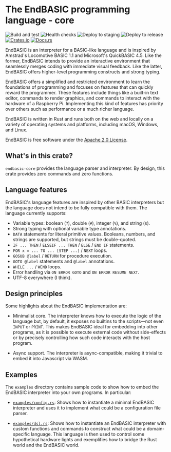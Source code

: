 # The EndBASIC programming language - core

![Build and test](https://github.com/endbasic/endbasic/workflows/Build%20and%20test/badge.svg)
![Health checks](https://github.com/endbasic/endbasic/workflows/Health%20checks/badge.svg)
![Deploy to staging](https://github.com/endbasic/endbasic/workflows/Deploy%20to%20staging/badge.svg)
![Deploy to release](https://github.com/endbasic/endbasic/workflows/Deploy%20to%20release/badge.svg)
[![Crates.io](https://img.shields.io/crates/v/endbasic-core.svg)](https://crates.io/crates/endbasic-core/)
[![Docs.rs](https://docs.rs/endbasic-core/badge.svg)](https://docs.rs/endbasic-core/)

EndBASIC is an interpreter for a BASIC-like language and is inspired by
Amstrad's Locomotive BASIC 1.1 and Microsoft's QuickBASIC 4.5.  Like the former,
EndBASIC intends to provide an interactive environment that seamlessly merges
coding with immediate visual feedback.  Like the latter, EndBASIC offers
higher-level programming constructs and strong typing.

EndBASIC offers a simplified and restricted environment to learn the foundations
of programming and focuses on features that can quickly reward the programmer.
These features include things like a built-in text editor, commands to
render graphics, and commands to interact with the hardware of a Raspberry
Pi.  Implementing this kind of features has priority over others such as
performance or a much richer language.

EndBASIC is written in Rust and runs both on the web and locally on a variety of
operating systems and platforms, including macOS, Windows, and Linux.

EndBASIC is free software under the [Apache 2.0 License](LICENSE).

## What's in this crate?

`endbasic-core` provides the language parser and interpreter.  By design, this
crate provides zero commands and zero functions.

## Language features

EndBASIC's language features are inspired by other BASIC interpreters but the
language does not intend to be fully compatible with them.  The language
currently supports:

*   Variable types: boolean (`?`), double (`#`), integer (`%`), and string
    (`$`).
*   Strong typing with optional variable type annotations.
*   `DATA` statements for literal primitive values.  Booleans, numbers, and
    strings are supported, but strings must be double-quoted.
*   `IF ... THEN` / `ELSEIF ... THEN` / `ELSE` / `END IF` statements.
*   `FOR x = ... TO ... [STEP ...]` / `NEXT` loops.
*   `GOSUB @label` / `RETURN` for procedure execution.
*   `GOTO @label` statements and `@label` annotations.
*   `WHILE ...` / `WEND` loops.
*   Error handling via `ON ERROR GOTO` and `ON ERROR RESUME NEXT`.
*   UTF-8 everywhere (I think).

## Design principles

Some highlights about the EndBASIC implementation are:

*   Minimalist core.  The interpreter knows how to execute the logic of the
    language but, by default, it exposes no builtins to the scripts—not even
    `INPUT` or `PRINT`.  This makes EndBASIC ideal for embedding into other
    programs, as it is possible to execute external code without side-effects or
    by precisely controlling how such code interacts with the host program.

*   Async support.  The interpreter is async-compatible, making it trivial to
    embed it into Javascript via WASM.

## Examples

The `examples` directory contains sample code to show how to embed the EndBASIC
interpreter into your own programs.  In particular:

*   [`examples/config.rs`](examples/config.rs): Shows how to instantiate a
    minimal EndBASIC interpreter and uses it to implement what could be a
    configuration file parser.

*   [`examples/dsl.rs`](example/dsl.rs): Shows how to instantiate an EndBASIC
    interpreter with custom functions and commands to construct what could be a
    domain-specific language.  This language is then used to control some
    hypothetical hardware lights and exemplifies how to bridge the Rust world
    and the EndBASIC world.
